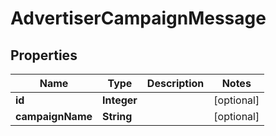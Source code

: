 

# AdvertiserCampaignMessage

## Properties

Name | Type | Description | Notes
------------ | ------------- | ------------- | -------------
**id** | **Integer** |  |  [optional]
**campaignName** | **String** |  |  [optional]



